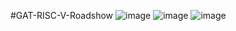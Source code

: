 #GAT-RISC-V-Roadshow
![image](https://github.com/user-attachments/assets/65dff14e-e119-4144-9134-4eadc64fde02)
![image](https://github.com/user-attachments/assets/4140e203-0f3d-4921-9fef-75256139bf08)
![image](https://github.com/user-attachments/assets/fa64dbe4-bb80-4a12-994c-973984dca240)
